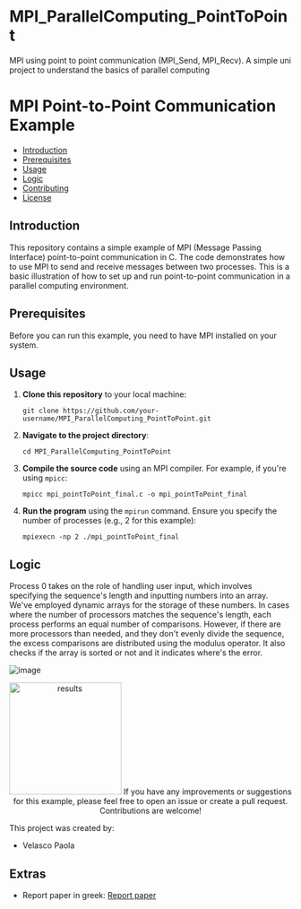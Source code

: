 # MPI_ParallelComputing_PointToPoint
MPI using point to point communication (MPI_Send, MPI_Recv). A simple uni project to understand the basics of parallel computing

# MPI Point-to-Point Communication Example

- [Introduction](#introduction)
- [Prerequisites](#prerequisites)
- [Usage](#usage)
- [Logic](#logic)
- [Contributing](#contributing)
- [License](#license)

## Introduction

This repository contains a simple example of MPI (Message Passing Interface) point-to-point communication in C. The code demonstrates how to use MPI to send and receive messages between two processes. This is a basic illustration of how to set up and run point-to-point communication in a parallel computing environment.

## Prerequisites

Before you can run this example, you need to have MPI installed on your system.
## Usage

1. **Clone this repository** to your local machine:

    ```shell
    git clone https://github.com/your-username/MPI_ParallelComputing_PointToPoint.git
    ```

2. **Navigate to the project directory**:

    ```shell
    cd MPI_ParallelComputing_PointToPoint
    ```

3. **Compile the source code** using an MPI compiler. For example, if you're using `mpicc`:

    ```shell
    mpicc mpi_pointToPoint_final.c -o mpi_pointToPoint_final
    ```

4. **Run the program** using the `mpirun` command. Ensure you specify the number of processes (e.g., 2 for this example):

    ```shell
    mpiexecn -np 2 ./mpi_pointToPoint_final
    ```

## Logic

Process 0 takes on the role of handling user input, which involves specifying the sequence's length and inputting numbers into an array. We've employed dynamic arrays for the storage of these numbers. In cases where the number of processors matches the sequence's length, each process performs an equal number of comparisons. However, if there are more processors than needed, and they don't evenly divide the sequence, the excess comparisons are distributed using the modulus operator. It also checks if the array is sorted or not and it indicates where's the error.

![image]()

<p align="center">
    <img width="200" src="https://github.com/PaolaVlsc/MPI_ParallelComputing_PointToPoint/assets/87998374/f7fcf6e2-da49-4b09-9160-dd4b91a17d14" alt="results">
</
## Contribution and Modification

If you have any improvements or suggestions for this example, please feel free to open an issue or create a pull request. Contributions are welcome!
 
This project was created by:
- Velasco Paola 

## Extras
* Report paper in greek: [Report paper](https://github.com/PaolaVlsc/MPI_ParallelComputing_PointToPoint/blob/main/cs161020_espy.pdf)
